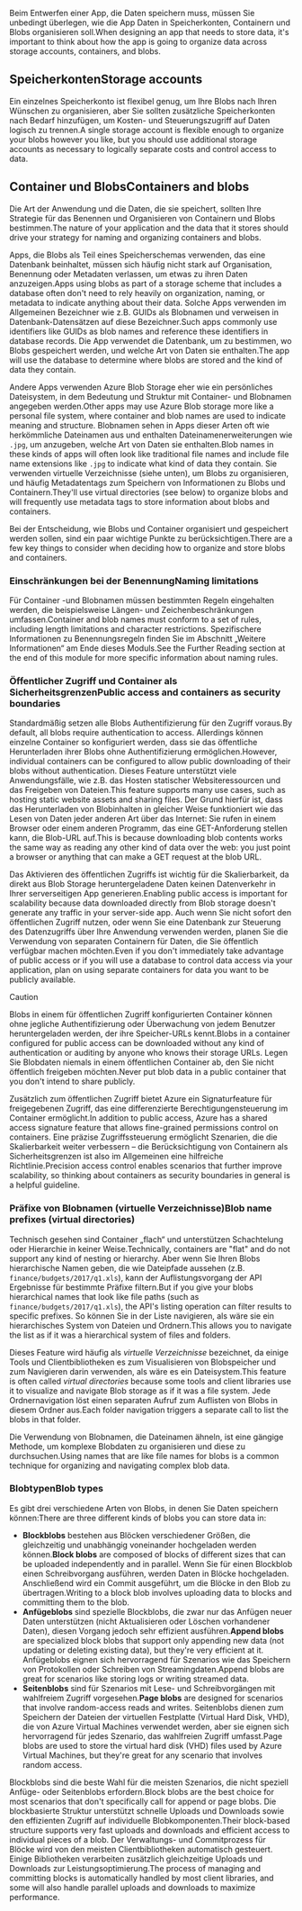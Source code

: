 <span data-ttu-id="672db-101">Beim Entwerfen einer App, die Daten speichern muss, müssen Sie unbedingt überlegen, wie die App Daten in Speicherkonten, Containern und Blobs organisieren soll.</span><span class="sxs-lookup"><span data-stu-id="672db-101">When designing an app that needs to store data, it's important to think about how the app is going to organize data across storage accounts, containers, and blobs.</span></span>

## <a name="storage-accounts"></a><span data-ttu-id="672db-102">Speicherkonten</span><span class="sxs-lookup"><span data-stu-id="672db-102">Storage accounts</span></span>

<span data-ttu-id="672db-103">Ein einzelnes Speicherkonto ist flexibel genug, um Ihre Blobs nach Ihren Wünschen zu organisieren, aber Sie sollten zusätzliche Speicherkonten nach Bedarf hinzufügen, um Kosten- und Steuerungszugriff auf Daten logisch zu trennen.</span><span class="sxs-lookup"><span data-stu-id="672db-103">A single storage account is flexible enough to organize your blobs however you like, but you should use additional storage accounts as necessary to logically separate costs and control access to data.</span></span>

## <a name="containers-and-blobs"></a><span data-ttu-id="672db-104">Container und Blobs</span><span class="sxs-lookup"><span data-stu-id="672db-104">Containers and blobs</span></span>

<span data-ttu-id="672db-105">Die Art der Anwendung und die Daten, die sie speichert, sollten Ihre Strategie für das Benennen und Organisieren von Containern und Blobs bestimmen.</span><span class="sxs-lookup"><span data-stu-id="672db-105">The nature of your application and the data that it stores should drive your strategy for naming and organizing containers and blobs.</span></span>

<span data-ttu-id="672db-106">Apps, die Blobs als Teil eines Speicherschemas verwenden, das eine Datenbank beinhaltet, müssen sich häufig nicht stark auf Organisation, Benennung oder Metadaten verlassen, um etwas zu ihren Daten anzuzeigen.</span><span class="sxs-lookup"><span data-stu-id="672db-106">Apps using blobs as part of a storage scheme that includes a database often don't need to rely heavily on organization, naming, or metadata to indicate anything about their data.</span></span> <span data-ttu-id="672db-107">Solche Apps verwenden im Allgemeinen Bezeichner wie z.B. GUIDs als Blobnamen und verweisen in Datenbank-Datensätzen auf diese Bezeichner.</span><span class="sxs-lookup"><span data-stu-id="672db-107">Such apps commonly use identifiers like GUIDs as blob names and reference these identifiers in database records.</span></span> <span data-ttu-id="672db-108">Die App verwendet die Datenbank, um zu bestimmen, wo Blobs gespeichert werden, und welche Art von Daten sie enthalten.</span><span class="sxs-lookup"><span data-stu-id="672db-108">The app will use the database to determine where blobs are stored and the kind of data they contain.</span></span>

<span data-ttu-id="672db-109">Andere Apps verwenden Azure Blob Storage eher wie ein persönliches Dateisystem, in dem Bedeutung und Struktur mit Container- und Blobnamen angegeben werden.</span><span class="sxs-lookup"><span data-stu-id="672db-109">Other apps may use Azure Blob storage more like a personal file system, where container and blob names are used to indicate meaning and structure.</span></span> <span data-ttu-id="672db-110">Blobnamen sehen in Apps dieser Arten oft wie herkömmliche Dateinamen aus und enthalten Dateinamenerweiterungen wie `.jpg`, um anzugeben, welche Art von Daten sie enthalten.</span><span class="sxs-lookup"><span data-stu-id="672db-110">Blob names in these kinds of apps will often look like traditional file names and include file name extensions like `.jpg` to indicate what kind of data they contain.</span></span> <span data-ttu-id="672db-111">Sie verwenden virtuelle Verzeichnisse (siehe unten), um Blobs zu organisieren, und häufig Metadatentags zum Speichern von Informationen zu Blobs und Containern.</span><span class="sxs-lookup"><span data-stu-id="672db-111">They'll use virtual directories (see below) to organize blobs and will frequently use metadata tags to store information about blobs and containers.</span></span>

<span data-ttu-id="672db-112">Bei der Entscheidung, wie Blobs und Container organisiert und gespeichert werden sollen, sind ein paar wichtige Punkte zu berücksichtigen.</span><span class="sxs-lookup"><span data-stu-id="672db-112">There are a few key things to consider when deciding how to organize and store blobs and containers.</span></span>

### <a name="naming-limitations"></a><span data-ttu-id="672db-113">Einschränkungen bei der Benennung</span><span class="sxs-lookup"><span data-stu-id="672db-113">Naming limitations</span></span>

<span data-ttu-id="672db-114">Für Container -und Blobnamen müssen bestimmten Regeln eingehalten werden, die beispielsweise Längen- und Zeichenbeschränkungen umfassen.</span><span class="sxs-lookup"><span data-stu-id="672db-114">Container and blob names must conform to a set of rules, including length limitations and character restrictions.</span></span> <span data-ttu-id="672db-115">Spezifischere Informationen zu Benennungsregeln finden Sie im Abschnitt „Weitere Informationen“ am Ende dieses Moduls.</span><span class="sxs-lookup"><span data-stu-id="672db-115">See the Further Reading section at the end of this module for more specific information about naming rules.</span></span>

### <a name="public-access-and-containers-as-security-boundaries"></a><span data-ttu-id="672db-116">Öffentlicher Zugriff und Container als Sicherheitsgrenzen</span><span class="sxs-lookup"><span data-stu-id="672db-116">Public access and containers as security boundaries</span></span>

<span data-ttu-id="672db-117">Standardmäßig setzen alle Blobs Authentifizierung für den Zugriff voraus.</span><span class="sxs-lookup"><span data-stu-id="672db-117">By default, all blobs require authentication to access.</span></span> <span data-ttu-id="672db-118">Allerdings können einzelne Container so konfiguriert werden, dass sie das öffentliche Herunterladen ihrer Blobs ohne Authentifizierung ermöglichen.</span><span class="sxs-lookup"><span data-stu-id="672db-118">However, individual containers can be configured to allow public downloading of their blobs without authentication.</span></span> <span data-ttu-id="672db-119">Dieses Feature unterstützt viele Anwendungsfälle, wie z.B. das Hosten statischer Websiteressourcen und das Freigeben von Dateien.</span><span class="sxs-lookup"><span data-stu-id="672db-119">This feature supports many use cases, such as hosting static website assets and sharing files.</span></span> <span data-ttu-id="672db-120">Der Grund hierfür ist, dass das Herunterladen von Blobinhalten in gleicher Weise funktioniert wie das Lesen von Daten jeder anderen Art über das Internet: Sie rufen in einem Browser oder einem anderen Programm, das eine GET-Anforderung stellen kann, die Blob-URL auf.</span><span class="sxs-lookup"><span data-stu-id="672db-120">This is because downloading blob contents works the same way as reading any other kind of data over the web: you just point a browser or anything that can make a GET request at the blob URL.</span></span>

<span data-ttu-id="672db-121">Das Aktivieren des öffentlichen Zugriffs ist wichtig für die Skalierbarkeit, da direkt aus Blob Storage heruntergeladene Daten keinen Datenverkehr in Ihrer serverseitigen App generieren.</span><span class="sxs-lookup"><span data-stu-id="672db-121">Enabling public access is important for scalability because data downloaded directly from Blob storage doesn't generate any traffic in your server-side app.</span></span> <span data-ttu-id="672db-122">Auch wenn Sie nicht sofort den öffentlichen Zugriff nutzen, oder wenn Sie eine Datenbank zur Steuerung des Datenzugriffs über Ihre Anwendung verwenden werden, planen Sie die Verwendung von separaten Containern für Daten, die Sie öffentlich verfügbar machen möchten.</span><span class="sxs-lookup"><span data-stu-id="672db-122">Even if you don't immediately take advantage of public access or if you will use a database to control data access via your application, plan on using separate containers for data you want to be publicly available.</span></span>

> [!CAUTION]
> <span data-ttu-id="672db-123">Blobs in einem für öffentlichen Zugriff konfigurierten Container können ohne jegliche Authentifizierung oder Überwachung von jedem Benutzer heruntergeladen werden, der ihre Speicher-URLs kennt.</span><span class="sxs-lookup"><span data-stu-id="672db-123">Blobs in a container configured for public access can be downloaded without any kind of authentication or auditing by anyone who knows their storage URLs.</span></span> <span data-ttu-id="672db-124">Legen Sie Blobdaten niemals in einem öffentlichen Container ab, den Sie nicht öffentlich freigeben möchten.</span><span class="sxs-lookup"><span data-stu-id="672db-124">Never put blob data in a public container that you don't intend to share publicly.</span></span>

<span data-ttu-id="672db-125">Zusätzlich zum öffentlichen Zugriff bietet Azure ein Signaturfeature für freigegebenen Zugriff, das eine differenzierte Berechtigungensteuerung im Container ermöglicht.</span><span class="sxs-lookup"><span data-stu-id="672db-125">In addition to public access, Azure has a shared access signature feature that allows fine-grained permissions control on containers.</span></span> <span data-ttu-id="672db-126">Eine präzise Zugriffssteuerung ermöglicht Szenarien, die die Skalierbarkeit weiter verbessern – die Berücksichtigung von Containern als Sicherheitsgrenzen ist also im Allgemeinen eine hilfreiche Richtlinie.</span><span class="sxs-lookup"><span data-stu-id="672db-126">Precision access control enables scenarios that further improve scalability, so thinking about containers as security boundaries in general is a helpful guideline.</span></span>

### <a name="blob-name-prefixes-virtual-directories"></a><span data-ttu-id="672db-127">Präfixe von Blobnamen (virtuelle Verzeichnisse)</span><span class="sxs-lookup"><span data-stu-id="672db-127">Blob name prefixes (virtual directories)</span></span>

<span data-ttu-id="672db-128">Technisch gesehen sind Container „flach“ und unterstützen Schachtelung oder Hierarchie in keiner Weise.</span><span class="sxs-lookup"><span data-stu-id="672db-128">Technically, containers are "flat" and do not support any kind of nesting or hierarchy.</span></span> <span data-ttu-id="672db-129">Aber wenn Sie Ihren Blobs hierarchische Namen geben, die wie Dateipfade aussehen (z.B. `finance/budgets/2017/q1.xls`), kann der Auflistungsvorgang der API Ergebnisse für bestimmte Präfixe filtern.</span><span class="sxs-lookup"><span data-stu-id="672db-129">But if you give your blobs hierarchical names that look like file paths (such as `finance/budgets/2017/q1.xls`), the API's listing operation can filter results to specific prefixes.</span></span> <span data-ttu-id="672db-130">So können Sie in der Liste navigieren, als wäre sie ein hierarchisches System von Dateien und Ordnern.</span><span class="sxs-lookup"><span data-stu-id="672db-130">This allows you to navigate the list as if it was a hierarchical system of files and folders.</span></span>

<span data-ttu-id="672db-131">Dieses Feature wird häufig als *virtuelle Verzeichnisse* bezeichnet, da einige Tools und Clientbibliotheken es zum Visualisieren von Blobspeicher und zum Navigieren darin verwenden, als wäre es ein Dateisystem.</span><span class="sxs-lookup"><span data-stu-id="672db-131">This feature is often called *virtual directories* because some tools and client libraries use it to visualize and navigate Blob storage as if it was a file system.</span></span> <span data-ttu-id="672db-132">Jede Ordnernavigation löst einen separaten Aufruf zum Auflisten von Blobs in diesem Ordner aus.</span><span class="sxs-lookup"><span data-stu-id="672db-132">Each folder navigation triggers a separate call to list the blobs in that folder.</span></span>

<span data-ttu-id="672db-133">Die Verwendung von Blobnamen, die Dateinamen ähneln, ist eine gängige Methode, um komplexe Blobdaten zu organisieren und diese zu durchsuchen.</span><span class="sxs-lookup"><span data-stu-id="672db-133">Using names that are like file names for blobs is a common technique for organizing and navigating complex blob data.</span></span>

### <a name="blob-types"></a><span data-ttu-id="672db-134">Blobtypen</span><span class="sxs-lookup"><span data-stu-id="672db-134">Blob types</span></span>

<span data-ttu-id="672db-135">Es gibt drei verschiedene Arten von Blobs, in denen Sie Daten speichern können:</span><span class="sxs-lookup"><span data-stu-id="672db-135">There are three different kinds of blobs you can store data in:</span></span>

- <span data-ttu-id="672db-136">**Blockblobs** bestehen aus Blöcken verschiedener Größen, die gleichzeitig und unabhängig voneinander hochgeladen werden können.</span><span class="sxs-lookup"><span data-stu-id="672db-136">**Block blobs** are composed of blocks of different sizes that can be uploaded independently and in parallel.</span></span> <span data-ttu-id="672db-137">Wenn Sie für einen Blockblob einen Schreibvorgang ausführen, werden Daten in Blöcke hochgeladen. Anschließend wird ein Commit ausgeführt, um die Blöcke in den Blob zu übertragen.</span><span class="sxs-lookup"><span data-stu-id="672db-137">Writing to a block blob involves uploading data to blocks and committing them to the blob.</span></span>
- <span data-ttu-id="672db-138">**Anfügeblobs** sind spezielle Blockblobs, die zwar nur das Anfügen neuer Daten unterstützen (nicht Aktualisieren oder Löschen vorhandener Daten), diesen Vorgang jedoch sehr effizient ausführen.</span><span class="sxs-lookup"><span data-stu-id="672db-138">**Append blobs** are specialized block blobs that support only appending new data (not updating or deleting existing data), but they're very efficient at it.</span></span> <span data-ttu-id="672db-139">Anfügeblobs eignen sich hervorragend für Szenarios wie das Speichern von Protokollen oder Schreiben von Streamingdaten.</span><span class="sxs-lookup"><span data-stu-id="672db-139">Append blobs are great for scenarios like storing logs or writing streamed data.</span></span>
- <span data-ttu-id="672db-140">**Seitenblobs** sind für Szenarios mit Lese- und Schreibvorgängen mit wahlfreiem Zugriff vorgesehen.</span><span class="sxs-lookup"><span data-stu-id="672db-140">**Page blobs** are designed for scenarios that involve random-access reads and writes.</span></span> <span data-ttu-id="672db-141">Seitenblobs dienen zum Speichern der Dateien der virtuellen Festplatte (Virtual Hard Disk, VHD), die von Azure Virtual Machines verwendet werden, aber sie eignen sich hervorragend für jedes Szenario, das wahlfreien Zugriff umfasst.</span><span class="sxs-lookup"><span data-stu-id="672db-141">Page blobs are used to store the virtual hard disk (VHD) files used by Azure Virtual Machines, but they're great for any scenario that involves random access.</span></span>

<span data-ttu-id="672db-142">Blockblobs sind die beste Wahl für die meisten Szenarios, die nicht speziell Anfüge- oder Seitenblobs erfordern.</span><span class="sxs-lookup"><span data-stu-id="672db-142">Block blobs are the best choice for most scenarios that don't specifically call for append or page blobs.</span></span> <span data-ttu-id="672db-143">Die blockbasierte Struktur unterstützt schnelle Uploads und Downloads sowie den effizienten Zugriff auf individuelle Blobkomponenten.</span><span class="sxs-lookup"><span data-stu-id="672db-143">Their block-based structure supports very fast uploads and downloads and efficient access to individual pieces of a blob.</span></span> <span data-ttu-id="672db-144">Der Verwaltungs- und Commitprozess für Blöcke wird von den meisten Clientbibliotheken automatisch gesteuert. Einige Bibliotheken verarbeiten zusätzlich gleichzeitige Uploads und Downloads zur Leistungsoptimierung.</span><span class="sxs-lookup"><span data-stu-id="672db-144">The process of managing and committing blocks is automatically handled by most client libraries, and some will also handle parallel uploads and downloads to maximize performance.</span></span>